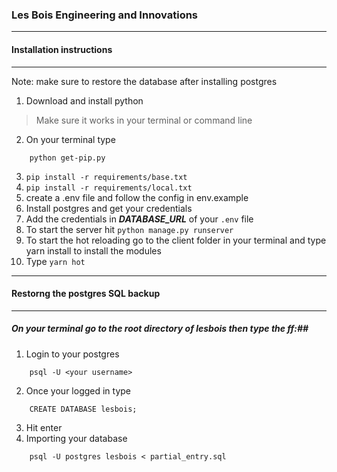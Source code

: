 ### Les Bois Engineering and Innovations ###
----------
#### Installation instructions
----------

Note: make sure to restore the database after installing postgres

1. Download and install python
> Make sure it works in your terminal or command line
2. On your terminal type
```
    python get-pip.py
 ```
3. `pip install -r requirements/base.txt`
4.  `pip install -r requirements/local.txt`
5. create a .env file and follow the config in env.example
6. Install postgres and get your credentials
7. Add the credentials in ***DATABASE_URL*** of your `.env` file
8. To start the server hit `python manage.py runserver`
9. To start the hot reloading go to the client folder in your terminal and type yarn install to install the modules
10. Type `yarn hot`

----------
#### Restorng the postgres SQL backup
----------

##### On your terminal go to the root directory of lesbois then type the ff:##

1. Login to your postgres
```
    psql -U <your username>
```
2. Once your logged in type
```
    CREATE DATABASE lesbois;
```
3. Hit enter
4. Importing your database
```
    psql -U postgres lesbois < partial_entry.sql
```
